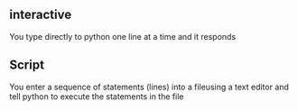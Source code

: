 ## interactive
You type directly to python one line at a time and it responds
## Script
You enter a sequence of statements (lines) into a fileusing a text editor and tell python to execute the statements in the file